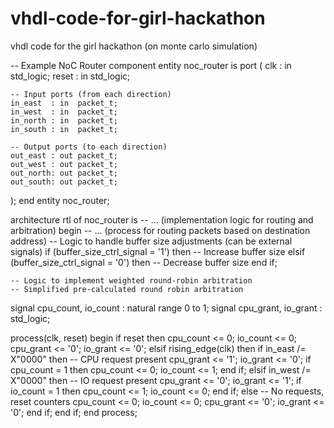 # vhdl-code-for-girl-hackathon
vhdl code for the girl hackathon (on monte carlo simulation)

-- Example NoC Router component
entity noc_router is
  port (
    clk : in  std_logic;
    reset : in  std_logic;

    -- Input ports (from each direction)
    in_east  : in  packet_t;
    in_west  : in  packet_t;
    in_north : in  packet_t;
    in_south : in  packet_t;

    -- Output ports (to each direction)
    out_east : out packet_t;
    out_west : out packet_t;
    out_north: out packet_t;
    out_south: out packet_t;
  );
end entity noc_router;

architecture rtl of noc_router is
  -- ... (implementation logic for routing and arbitration)
begin
  -- ... (process for routing packets based on destination address)
    -- Logic to handle buffer size adjustments (can be external signals)
    if (buffer_size_ctrl_signal = '1') then
      -- Increase buffer size
    elsif (buffer_size_ctrl_signal = '0') then
      -- Decrease buffer size
    end if;

    -- Logic to implement weighted round-robin arbitration 
    -- Simplified pre-calculated round robin arbitration

signal cpu_count, io_count : natural range 0 to 1;
signal cpu_grant, io_grant : std_logic;

process(clk, reset)
begin
  if reset then
    cpu_count <= 0;
    io_count <= 0;
    cpu_grant <= '0';
    io_grant <= '0';
  elsif rising_edge(clk) then
    if in_east /= X"0000" then -- CPU request present
      cpu_grant <= '1';
      io_grant <= '0';
      if cpu_count = 1 then
        cpu_count <= 0;
        io_count <= 1;
      end if;
    elsif in_west /= X"0000" then -- IO request present
      cpu_grant <= '0';
      io_grant <= '1';
      if io_count = 1 then
        cpu_count <= 1;
        io_count <= 0;
      end if;
    else -- No requests, reset counters
      cpu_count <= 0;
      io_count <= 0;
      cpu_grant <= '0';
      io_grant <= '0';
    end if;
  end if;
end process;
